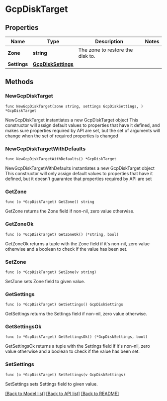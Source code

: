 # GcpDiskTarget

## Properties

Name | Type | Description | Notes
------------ | ------------- | ------------- | -------------
**Zone** | **string** | The zone to restore the disk to. | 
**Settings** | [**GcpDiskSettings**](GcpDiskSettings.md) |  | 

## Methods

### NewGcpDiskTarget

`func NewGcpDiskTarget(zone string, settings GcpDiskSettings, ) *GcpDiskTarget`

NewGcpDiskTarget instantiates a new GcpDiskTarget object
This constructor will assign default values to properties that have it defined,
and makes sure properties required by API are set, but the set of arguments
will change when the set of required properties is changed

### NewGcpDiskTargetWithDefaults

`func NewGcpDiskTargetWithDefaults() *GcpDiskTarget`

NewGcpDiskTargetWithDefaults instantiates a new GcpDiskTarget object
This constructor will only assign default values to properties that have it defined,
but it doesn't guarantee that properties required by API are set

### GetZone

`func (o *GcpDiskTarget) GetZone() string`

GetZone returns the Zone field if non-nil, zero value otherwise.

### GetZoneOk

`func (o *GcpDiskTarget) GetZoneOk() (*string, bool)`

GetZoneOk returns a tuple with the Zone field if it's non-nil, zero value otherwise
and a boolean to check if the value has been set.

### SetZone

`func (o *GcpDiskTarget) SetZone(v string)`

SetZone sets Zone field to given value.


### GetSettings

`func (o *GcpDiskTarget) GetSettings() GcpDiskSettings`

GetSettings returns the Settings field if non-nil, zero value otherwise.

### GetSettingsOk

`func (o *GcpDiskTarget) GetSettingsOk() (*GcpDiskSettings, bool)`

GetSettingsOk returns a tuple with the Settings field if it's non-nil, zero value otherwise
and a boolean to check if the value has been set.

### SetSettings

`func (o *GcpDiskTarget) SetSettings(v GcpDiskSettings)`

SetSettings sets Settings field to given value.



[[Back to Model list]](../README.md#documentation-for-models) [[Back to API list]](../README.md#documentation-for-api-endpoints) [[Back to README]](../README.md)


